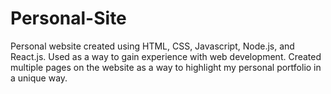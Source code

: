 # Personal-Site
Personal website created using HTML, CSS, Javascript, Node.js, and React.js. Used as a way to gain experience with web development. Created multiple pages on the website as a way to highlight my personal portfolio in a unique way.
